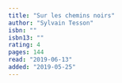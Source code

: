 ```yaml
---
title: "Sur les chemins noirs"
author: "Sylvain Tesson"
isbn: ""
isbn13: ""
rating: 4
pages: 144
read: "2019-06-13"
added: "2019-05-25"
---
```


